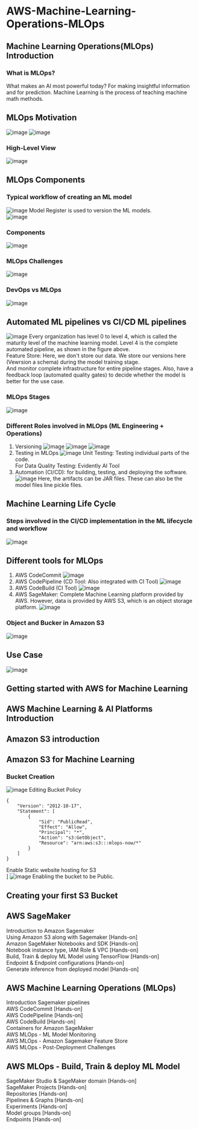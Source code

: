 # AWS-Machine-Learning-Operations-MLOps

## Machine Learning Operations(MLOps) Introduction
### What is MLOps? </br>
What makes an AI most powerful today? For making insightful information and for prediction. Machine Learning is the process of teaching machine math methods.


## MLOps Motivation</br>
![image](https://github.com/srsapireddy/AWS-Machine-Learning-Operations-MLOps/assets/32967087/4d3d4748-87fa-428f-929d-6d3aa789b2df)
![image](https://github.com/srsapireddy/AWS-Machine-Learning-Operations-MLOps/assets/32967087/884e6e06-4468-4cea-b749-36133eee6b85)
### High-Level View
![image](https://github.com/srsapireddy/AWS-Machine-Learning-Operations-MLOps/assets/32967087/387f524b-6969-4801-994a-a0e88b070246)


## MLOps Components</br>
### Typical workflow of creating an ML model
![image](https://github.com/srsapireddy/AWS-Machine-Learning-Operations-MLOps/assets/32967087/5447879d-e770-4aec-8f0b-fcf2e0473cec)
Model Register is used to version the ML models. </br>
![image](https://github.com/srsapireddy/AWS-Machine-Learning-Operations-MLOps/assets/32967087/658208c5-7d79-42e0-8974-c3def6aed3cb)
### Components
![image](https://github.com/srsapireddy/AWS-Machine-Learning-Operations-MLOps/assets/32967087/117f4291-e616-42c1-8784-8ab6e1535c92)

### MLOps Challenges
![image](https://github.com/srsapireddy/AWS-Machine-Learning-Operations-MLOps/assets/32967087/d58f6688-d18c-43ca-932a-96c46cc92c7f)
### DevOps vs MLOps
![image](https://github.com/srsapireddy/AWS-Machine-Learning-Operations-MLOps/assets/32967087/000fadbd-ee22-4275-8086-9edac3b0f28f)


## Automated ML pipelines vs CI/CD ML pipelines</br>
![image](https://github.com/srsapireddy/AWS-Machine-Learning-Operations-MLOps/assets/32967087/c5729fc6-bb9f-4aa1-9768-8fff968b1cc7)
Every organization has level 0 to level 4, which is called the maturity level of the machine learning model. Level 4 is the complete automated pipeline, as shown in the figure above. </br>
Feature Store: Here, we don't store our data. We store our versions here (Vewrsion a schema) during the model training stage. </br>
And monitor complete infrastructure for entire pipeline stages. Also, have a feedback loop (automated quality gates) to decide whether the model is better for the use case. </br>

### MLOps Stages
![image](https://github.com/srsapireddy/AWS-Machine-Learning-Operations-MLOps/assets/32967087/59a0cd6a-d85c-4140-8605-37ff578d368f)

### Different Roles involved in MLOps (ML Engineering + Operations)</br>
1. Versioning 
![image](https://github.com/srsapireddy/AWS-Machine-Learning-Operations-MLOps/assets/32967087/918dfd0c-bf51-45b7-9dee-6bf81d5cb016)
![image](https://github.com/srsapireddy/AWS-Machine-Learning-Operations-MLOps/assets/32967087/a0a7a1f6-e17a-4b10-94fc-f423a25fb07d)
![image](https://github.com/srsapireddy/AWS-Machine-Learning-Operations-MLOps/assets/32967087/a5b80a35-eef5-4652-86e8-942c97fcdbb2)
2. Testing in MLOps
![image](https://github.com/srsapireddy/AWS-Machine-Learning-Operations-MLOps/assets/32967087/39455a65-b13c-4f99-a15a-f4728cbc02df)
Unit Testing: Testing individual parts of the code. </br>
For Data Quality Testing: Evidently AI Tool </br>
3. Automation (CI/CD): for building, testing, and deploying the software.
![image](https://github.com/srsapireddy/AWS-Machine-Learning-Operations-MLOps/assets/32967087/8a3e793d-5d61-466a-910a-b54ab5306afc)
Here, the artifacts can be JAR files. These can also be the model files line pickle files. </br>

## Machine Learning Life Cycle</br>
### Steps involved in the CI/CD implementation in the ML lifecycle and workflow
![image](https://github.com/srsapireddy/AWS-Machine-Learning-Operations-MLOps/assets/32967087/35058dd8-6e21-4400-810e-dc89b8a6db51)

## Different tools for MLOps</br>
1. AWS CodeCommit
![image](https://github.com/srsapireddy/AWS-Machine-Learning-Operations-MLOps/assets/32967087/00191752-9b3e-4eff-a6f3-3634b90d8e54)
2. AWS CodePipeline (CD Tool: Also integrated with CI Tool)
![image](https://github.com/srsapireddy/AWS-Machine-Learning-Operations-MLOps/assets/32967087/a9bb7d59-0b92-4177-8acb-995681dfaa62)
3. AWS CodeBuild (CI Tool)
![image](https://github.com/srsapireddy/AWS-Machine-Learning-Operations-MLOps/assets/32967087/1256cea0-e7e8-4690-adea-c81485e36698)
4. AWS SageMaker: Complete Machine Learning platform provided by AWS. However, data is provided by AWS S3, which is an object storage platform.
![image](https://github.com/srsapireddy/AWS-Machine-Learning-Operations-MLOps/assets/32967087/3c3c0f3e-9cf6-447b-91f6-f2eea2b1d561)
### Object and Bucker in Amazon S3
![image](https://github.com/srsapireddy/AWS-Machine-Learning-Operations-MLOps/assets/32967087/21a248f1-4d7d-43d6-a4b6-c9cd47af03d0)


## Use Case</br>
![image](https://github.com/srsapireddy/AWS-Machine-Learning-Operations-MLOps/assets/32967087/eb34157e-6ad7-47ab-bb9c-804a751155d4)


## Getting started with AWS for Machine Learning
## AWS Machine Learning & AI Platforms Introduction</br>
## Amazon S3 introduction</br>
## Amazon S3 for Machine Learning 
### Bucket Creation
![image](https://github.com/srsapireddy/AWS-Machine-Learning-Operations-MLOps/assets/32967087/a089be21-6275-47cf-a31d-31ae555d861a)
Editing Bucket Policy
```
{
	"Version": "2012-10-17",
	"Statement": [
		{
			"Sid": "PublicRead",
			"Effect": "Allow",
			"Principal": "*",
			"Action": "s3:GetObject",
			"Resource": "arn:aws:s3:::mlops-now/*"
		}
	]
}
```
Enable Static website hosting for S3 </br>]
![image](https://github.com/srsapireddy/AWS-Machine-Learning-Operations-MLOps/assets/32967087/77dc124f-a55f-4512-902d-c8ec09bb4343)
Enabling the bucket to be Public. </br>

## Creating your first S3 Bucket </br>

## AWS SageMaker
Introduction to Amazon Sagemaker</br>
Using Amazon S3 along with Sagemaker [Hands-on]</br>
Amazon SageMaker Notebooks and SDK [Hands-on]</br>
Notebook instance type, IAM Role & VPC [Hands-on]</br>
Build, Train & deploy ML Model using TensorFlow [Hands-on]</br>
Endpoint & Endpoint configurations [Hands-on]</br>
Generate inference from deployed model [Hands-on]</br>

## AWS Machine Learning Operations (MLOps)
Introduction Sagemaker pipelines</br>
AWS CodeCommit [Hands-on]</br>
AWS CodePipeline [Hands-on]</br>
AWS CodeBuild [Hands-on]</br>
Containers for Amazon SageMaker</br>
AWS MLOps - ML Model Monitoring</br>
AWS MLOps - Amazon Sagemaker Feature Store</br>
AWS MLOps - Post-Deployment Challenges</br>

## AWS MLOps - Build, Train & deploy ML Model
SageMaker Studio & SageMaker domain [Hands-on]</br>
SageMaker Projects [Hands-on]</br>
Repositories [Hands-on]</br>
Pipelines & Graphs [Hands-on]</br>
Experiments [Hands-on]</br>
Model groups [Hands-on]</br>
Endpoints [Hands-on]</br>



